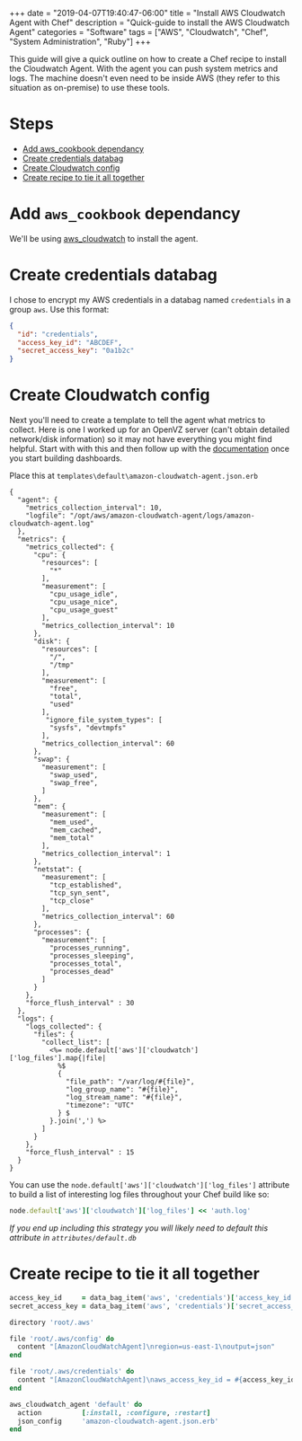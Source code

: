 +++
date = "2019-04-07T19:40:47-06:00"
title = "Install AWS Cloudwatch Agent with Chef"
description = "Quick-guide to install the AWS Cloudwatch Agent"
categories = "Software"
tags = ["AWS", "Cloudwatch", "Chef", "System Administration", "Ruby"]
+++

This guide will give a quick outline on how to create a Chef recipe to install the Cloudwatch Agent. With the agent you can push system metrics and logs. The machine doesn't even need to be inside AWS (they refer to this situation as on-premise) to use these tools.

# Steps

- [Add aws_cookbook dependancy](#add-aws-cookbook-dependancy)
- [Create credentials databag](#create-credentials-databag)
- [Create Cloudwatch config](#create-cloudwatch-config)
- [Create recipe to tie it all together](#create-recipe-to-tie-it-all-together)

# Add `aws_cookbook` dependancy

We'll be using [aws_cloudwatch](https://github.com/gp42/aws_cloudwatch) to install the agent.

# Create credentials databag

I chose to encrypt my AWS credentials in a databag named `credentials` in a group `aws`. Use this format:

```json
{
  "id": "credentials",
  "access_key_id": "ABCDEF",
  "secret_access_key": "0a1b2c"
}
```

# Create Cloudwatch config

Next you'll need to create a template to tell the agent what metrics to collect. Here is one I worked up for an OpenVZ server (can't obtain detailed network/disk information) so it may not have everything you might find helpful. Start with with this and then follow up with the [documentation](https://docs.aws.amazon.com/AmazonCloudWatch/latest/monitoring/CloudWatch-Agent-Configuration-File-Details.html) once you start building dashboards.

Place this at `templates\default\amazon-cloudwatch-agent.json.erb`

```erb
{
  "agent": {
    "metrics_collection_interval": 10,
    "logfile": "/opt/aws/amazon-cloudwatch-agent/logs/amazon-cloudwatch-agent.log"
  },
  "metrics": {
    "metrics_collected": {
      "cpu": {
        "resources": [
          "*"
        ],
        "measurement": [
          "cpu_usage_idle",
          "cpu_usage_nice",
          "cpu_usage_guest"
        ],
        "metrics_collection_interval": 10
      },
      "disk": {
        "resources": [
          "/",
          "/tmp"
        ],
        "measurement": [
          "free",
          "total",
          "used"
        ],
         "ignore_file_system_types": [
          "sysfs", "devtmpfs"
        ],
        "metrics_collection_interval": 60
      },
      "swap": {
        "measurement": [
          "swap_used",
          "swap_free",
        ]
      },
      "mem": {
        "measurement": [
          "mem_used",
          "mem_cached",
          "mem_total"
        ],
        "metrics_collection_interval": 1
      },
      "netstat": {
        "measurement": [
          "tcp_established",
          "tcp_syn_sent",
          "tcp_close"
        ],
        "metrics_collection_interval": 60
      },
      "processes": {
        "measurement": [
          "processes_running",
          "processes_sleeping",
          "processes_total",
          "processes_dead"
        ]
      }
    },
    "force_flush_interval" : 30
  },
  "logs": {
    "logs_collected": {
      "files": {
        "collect_list": [
          <%= node.default['aws']['cloudwatch']['log_files'].map{|file|
            %$
            {
              "file_path": "/var/log/#{file}",
              "log_group_name": "#{file}",
              "log_stream_name": "#{file}",
              "timezone": "UTC"
            } $
          }.join(',') %>
        ]
      }
    },
    "force_flush_interval" : 15
  }
}
```

You can use the `node.default['aws']['cloudwatch']['log_files']` attribute to build a list of interesting log files throughout your Chef build like so:

```ruby
node.default['aws']['cloudwatch']['log_files'] << 'auth.log'
```

_If you end up including this strategy you will likely need to default this attribute in `attributes/default.db`_

# Create recipe to tie it all together

```ruby
access_key_id     = data_bag_item('aws', 'credentials')['access_key_id']
secret_access_key = data_bag_item('aws', 'credentials')['secret_access_key']

directory 'root/.aws'

file 'root/.aws/config' do
  content "[AmazonCloudWatchAgent]\nregion=us-east-1\noutput=json"
end

file 'root/.aws/credentials' do
  content "[AmazonCloudWatchAgent]\naws_access_key_id = #{access_key_id}\naws_secret_access_key = #{secret_access_key}"
end

aws_cloudwatch_agent 'default' do
  action          [:install, :configure, :restart]
  json_config     'amazon-cloudwatch-agent.json.erb'
end
```